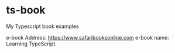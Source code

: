 # ts-book
My Typescript book examples

e-book Address: https://www.safaribooksonline.com
e-book name: Learning TypeScript.

